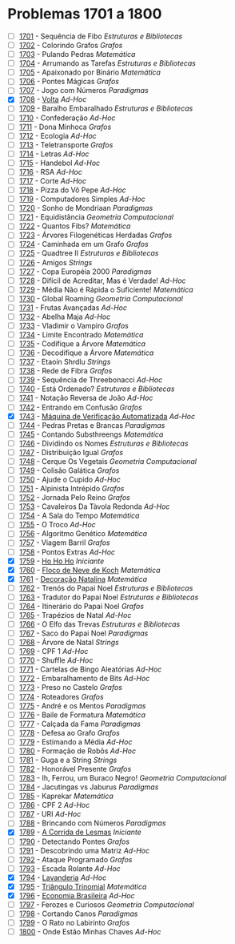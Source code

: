 # Problemas 1701 a 1800

  - [ ] [1701](https://www.urionlinejudge.com.br/judge/pt/problems/view/1701) - Sequência de Fibo *Estruturas e Bibliotecas*
  - [ ] [1702](https://www.urionlinejudge.com.br/judge/pt/problems/view/1702) - Colorindo Grafos *Grafos*
  - [ ] [1703](https://www.urionlinejudge.com.br/judge/pt/problems/view/1703) - Pulando Pedras *Matemática*
  - [ ] [1704](https://www.urionlinejudge.com.br/judge/pt/problems/view/1704) - Arrumando as Tarefas *Estruturas e Bibliotecas*
  - [ ] [1705](https://www.urionlinejudge.com.br/judge/pt/problems/view/1705) - Apaixonado por Binário *Matemática*
  - [ ] [1706](https://www.urionlinejudge.com.br/judge/pt/problems/view/1706) - Pontes Mágicas *Grafos*
  - [ ] [1707](https://www.urionlinejudge.com.br/judge/pt/problems/view/1707) - Jogo com Números *Paradigmas*
  - [x] [1708](https://www.urionlinejudge.com.br/judge/pt/problems/view/1708) - [Volta](https://github.com/potigol/URI-Potigol/blob/master/src/1701-1800/1708.poti) *Ad-Hoc*
  - [ ] [1709](https://www.urionlinejudge.com.br/judge/pt/problems/view/1709) - Baralho Embaralhado *Estruturas e Bibliotecas*
  - [ ] [1710](https://www.urionlinejudge.com.br/judge/pt/problems/view/1710) - Confederação *Ad-Hoc*
  - [ ] [1711](https://www.urionlinejudge.com.br/judge/pt/problems/view/1711) - Dona Minhoca *Grafos*
  - [ ] [1712](https://www.urionlinejudge.com.br/judge/pt/problems/view/1712) - Ecologia *Ad-Hoc*
  - [ ] [1713](https://www.urionlinejudge.com.br/judge/pt/problems/view/1713) - Teletransporte *Grafos*
  - [ ] [1714](https://www.urionlinejudge.com.br/judge/pt/problems/view/1714) - Letras *Ad-Hoc*
  - [ ] [1715](https://www.urionlinejudge.com.br/judge/pt/problems/view/1715) - Handebol *Ad-Hoc*
  - [ ] [1716](https://www.urionlinejudge.com.br/judge/pt/problems/view/1716) - RSA *Ad-Hoc*
  - [ ] [1717](https://www.urionlinejudge.com.br/judge/pt/problems/view/1717) - Corte *Ad-Hoc*
  - [ ] [1718](https://www.urionlinejudge.com.br/judge/pt/problems/view/1718) - Pizza do Vô Pepe *Ad-Hoc*
  - [ ] [1719](https://www.urionlinejudge.com.br/judge/pt/problems/view/1719) - Computadores Simples *Ad-Hoc*
  - [ ] [1720](https://www.urionlinejudge.com.br/judge/pt/problems/view/1720) - Sonho de Mondriaan *Paradigmas*
  - [ ] [1721](https://www.urionlinejudge.com.br/judge/pt/problems/view/1721) - Equidistância *Geometria Computacional*
  - [ ] [1722](https://www.urionlinejudge.com.br/judge/pt/problems/view/1722) - Quantos Fibs? *Matemática*
  - [ ] [1723](https://www.urionlinejudge.com.br/judge/pt/problems/view/1723) - Árvores Filogenéticas Herdadas *Grafos*
  - [ ] [1724](https://www.urionlinejudge.com.br/judge/pt/problems/view/1724) - Caminhada em um Grafo *Grafos*
  - [ ] [1725](https://www.urionlinejudge.com.br/judge/pt/problems/view/1725) - Quadtree II *Estruturas e Bibliotecas*
  - [ ] [1726](https://www.urionlinejudge.com.br/judge/pt/problems/view/1726) - Amigos *Strings*
  - [ ] [1727](https://www.urionlinejudge.com.br/judge/pt/problems/view/1727) - Copa Européia 2000 *Paradigmas*
  - [ ] [1728](https://www.urionlinejudge.com.br/judge/pt/problems/view/1728) - Difícil de Acreditar, Mas é Verdade! *Ad-Hoc*
  - [ ] [1729](https://www.urionlinejudge.com.br/judge/pt/problems/view/1729) - Média Não é Rápida o Suficiente! *Matemática*
  - [ ] [1730](https://www.urionlinejudge.com.br/judge/pt/problems/view/1730) - Global Roaming *Geometria Computacional*
  - [ ] [1731](https://www.urionlinejudge.com.br/judge/pt/problems/view/1731) - Frutas Avançadas *Ad-Hoc*
  - [ ] [1732](https://www.urionlinejudge.com.br/judge/pt/problems/view/1732) - Abelha Maja *Ad-Hoc*
  - [ ] [1733](https://www.urionlinejudge.com.br/judge/pt/problems/view/1733) - Vladimir o Vampiro *Grafos*
  - [ ] [1734](https://www.urionlinejudge.com.br/judge/pt/problems/view/1734) - Limite Encontrado *Matemática*
  - [ ] [1735](https://www.urionlinejudge.com.br/judge/pt/problems/view/1735) - Codifique a Árvore *Matemática*
  - [ ] [1736](https://www.urionlinejudge.com.br/judge/pt/problems/view/1736) - Decodifique a Árvore *Matemática*
  - [ ] [1737](https://www.urionlinejudge.com.br/judge/pt/problems/view/1737) - Etaoin Shrdlu *Strings*
  - [ ] [1738](https://www.urionlinejudge.com.br/judge/pt/problems/view/1738) - Rede de Fibra *Grafos*
  - [ ] [1739](https://www.urionlinejudge.com.br/judge/pt/problems/view/1739) - Sequência de Threebonacci *Ad-Hoc*
  - [ ] [1740](https://www.urionlinejudge.com.br/judge/pt/problems/view/1740) - Está Ordenado? *Estruturas e Bibliotecas*
  - [ ] [1741](https://www.urionlinejudge.com.br/judge/pt/problems/view/1741) - Notação Reversa de João *Ad-Hoc*
  - [ ] [1742](https://www.urionlinejudge.com.br/judge/pt/problems/view/1742) - Entrando em Confusão *Grafos*
  - [x] [1743](https://www.urionlinejudge.com.br/judge/pt/problems/view/1743) - [Máquina de Verificação Automatizada](https://github.com/potigol/URI-Potigol/blob/master/src/1701-1800/1743.poti) *Ad-Hoc*
  - [ ] [1744](https://www.urionlinejudge.com.br/judge/pt/problems/view/1744) - Pedras Pretas e Brancas *Paradigmas*
  - [ ] [1745](https://www.urionlinejudge.com.br/judge/pt/problems/view/1745) - Contando Substhreengs *Matemática*
  - [ ] [1746](https://www.urionlinejudge.com.br/judge/pt/problems/view/1746) - Dividindo os Nomes *Estruturas e Bibliotecas*
  - [ ] [1747](https://www.urionlinejudge.com.br/judge/pt/problems/view/1747) - Distribuição Igual *Grafos*
  - [ ] [1748](https://www.urionlinejudge.com.br/judge/pt/problems/view/1748) - Cerque Os Vegetais *Geometria Computacional*
  - [ ] [1749](https://www.urionlinejudge.com.br/judge/pt/problems/view/1749) - Colisão Galática *Grafos*
  - [ ] [1750](https://www.urionlinejudge.com.br/judge/pt/problems/view/1750) - Ajude o Cupido *Ad-Hoc*
  - [ ] [1751](https://www.urionlinejudge.com.br/judge/pt/problems/view/1751) - Alpinista Intrépido *Grafos*
  - [ ] [1752](https://www.urionlinejudge.com.br/judge/pt/problems/view/1752) - Jornada Pelo Reino *Grafos*
  - [ ] [1753](https://www.urionlinejudge.com.br/judge/pt/problems/view/1753) - Cavaleiros Da Tàvola Redonda *Ad-Hoc*
  - [ ] [1754](https://www.urionlinejudge.com.br/judge/pt/problems/view/1754) - A Sala do Tempo *Matemática*
  - [ ] [1755](https://www.urionlinejudge.com.br/judge/pt/problems/view/1755) - O Troco *Ad-Hoc*
  - [ ] [1756](https://www.urionlinejudge.com.br/judge/pt/problems/view/1756) - Algoritmo Genético *Matemática*
  - [ ] [1757](https://www.urionlinejudge.com.br/judge/pt/problems/view/1757) - Viagem Barril *Grafos*
  - [ ] [1758](https://www.urionlinejudge.com.br/judge/pt/problems/view/1758) - Pontos Extras *Ad-Hoc*
  - [x] [1759](https://www.urionlinejudge.com.br/judge/pt/problems/view/1759) - [Ho Ho Ho](https://github.com/potigol/URI-Potigol/blob/master/src/1701-1800/1759.poti) *Iniciante*
  - [x] [1760](https://www.urionlinejudge.com.br/judge/pt/problems/view/1760) - [Floco de Neve de Koch](https://github.com/potigol/URI-Potigol/blob/master/src/1701-1800/1760.poti) *Matemática*
  - [x] [1761](https://www.urionlinejudge.com.br/judge/pt/problems/view/1761) - [Decoração Natalina](https://github.com/potigol/URI-Potigol/blob/master/src/1701-1800/1761.poti) *Matemática*
  - [ ] [1762](https://www.urionlinejudge.com.br/judge/pt/problems/view/1762) - Trenós do Papai Noel *Estruturas e Bibliotecas*
  - [ ] [1763](https://www.urionlinejudge.com.br/judge/pt/problems/view/1763) - Tradutor do Papai Noel *Estruturas e Bibliotecas*
  - [ ] [1764](https://www.urionlinejudge.com.br/judge/pt/problems/view/1764) - Itinerário do Papai Noel *Grafos*
  - [ ] [1765](https://www.urionlinejudge.com.br/judge/pt/problems/view/1765) - Trapézios de Natal *Ad-Hoc*
  - [ ] [1766](https://www.urionlinejudge.com.br/judge/pt/problems/view/1766) - O Elfo das Trevas *Estruturas e Bibliotecas*
  - [ ] [1767](https://www.urionlinejudge.com.br/judge/pt/problems/view/1767) - Saco do Papai Noel *Paradigmas*
  - [ ] [1768](https://www.urionlinejudge.com.br/judge/pt/problems/view/1768) - Árvore de Natal *Strings*
  - [ ] [1769](https://www.urionlinejudge.com.br/judge/pt/problems/view/1769) - CPF 1 *Ad-Hoc*
  - [ ] [1770](https://www.urionlinejudge.com.br/judge/pt/problems/view/1770) - Shuffle *Ad-Hoc*
  - [ ] [1771](https://www.urionlinejudge.com.br/judge/pt/problems/view/1771) - Cartelas de Bingo Aleatórias *Ad-Hoc*
  - [ ] [1772](https://www.urionlinejudge.com.br/judge/pt/problems/view/1772) - Embaralhamento de Bits *Ad-Hoc*
  - [ ] [1773](https://www.urionlinejudge.com.br/judge/pt/problems/view/1773) - Preso no Castelo *Grafos*
  - [ ] [1774](https://www.urionlinejudge.com.br/judge/pt/problems/view/1774) - Roteadores *Grafos*
  - [ ] [1775](https://www.urionlinejudge.com.br/judge/pt/problems/view/1775) - André e os Mentos *Paradigmas*
  - [ ] [1776](https://www.urionlinejudge.com.br/judge/pt/problems/view/1776) - Baile de Formatura *Matemática*
  - [ ] [1777](https://www.urionlinejudge.com.br/judge/pt/problems/view/1777) - Calçada da Fama *Paradigmas*
  - [ ] [1778](https://www.urionlinejudge.com.br/judge/pt/problems/view/1778) - Defesa ao Grafo *Grafos*
  - [ ] [1779](https://www.urionlinejudge.com.br/judge/pt/problems/view/1779) - Estimando a Média *Ad-Hoc*
  - [ ] [1780](https://www.urionlinejudge.com.br/judge/pt/problems/view/1780) - Formação de Robôs *Ad-Hoc*
  - [ ] [1781](https://www.urionlinejudge.com.br/judge/pt/problems/view/1781) - Guga e a String *Strings*
  - [ ] [1782](https://www.urionlinejudge.com.br/judge/pt/problems/view/1782) - Honorável Presente *Grafos*
  - [ ] [1783](https://www.urionlinejudge.com.br/judge/pt/problems/view/1783) - Ih, Ferrou, um Buraco Negro! *Geometria Computacional*
  - [ ] [1784](https://www.urionlinejudge.com.br/judge/pt/problems/view/1784) - Jacutingas vs Jaburus *Paradigmas*
  - [ ] [1785](https://www.urionlinejudge.com.br/judge/pt/problems/view/1785) - Kaprekar *Matemática*
  - [ ] [1786](https://www.urionlinejudge.com.br/judge/pt/problems/view/1786) - CPF 2 *Ad-Hoc*
  - [ ] [1787](https://www.urionlinejudge.com.br/judge/pt/problems/view/1787) - URI *Ad-Hoc*
  - [ ] [1788](https://www.urionlinejudge.com.br/judge/pt/problems/view/1788) - Brincando com Números *Paradigmas*
  - [x] [1789](https://www.urionlinejudge.com.br/judge/pt/problems/view/1789) - [A Corrida de Lesmas](https://github.com/potigol/URI-Potigol/blob/master/src/1701-1800/1789.poti) *Iniciante*
  - [ ] [1790](https://www.urionlinejudge.com.br/judge/pt/problems/view/1790) - Detectando Pontes *Grafos*
  - [ ] [1791](https://www.urionlinejudge.com.br/judge/pt/problems/view/1791) - Descobrindo uma Matriz *Ad-Hoc*
  - [ ] [1792](https://www.urionlinejudge.com.br/judge/pt/problems/view/1792) - Ataque Programado *Grafos*
  - [ ] [1793](https://www.urionlinejudge.com.br/judge/pt/problems/view/1793) - Escada Rolante *Ad-Hoc*
  - [x] [1794](https://www.urionlinejudge.com.br/judge/pt/problems/view/1794) - [Lavanderia](https://github.com/potigol/URI-Potigol/blob/master/src/1701-1800/1794.poti) *Ad-Hoc*
  - [x] [1795](https://www.urionlinejudge.com.br/judge/pt/problems/view/1795) - [Triângulo Trinomial](https://github.com/potigol/URI-Potigol/blob/master/src/1701-1800/1795.poti) *Matemática*
  - [x] [1796](https://www.urionlinejudge.com.br/judge/pt/problems/view/1796) - [Economia Brasileira](https://github.com/potigol/URI-Potigol/blob/master/src/1701-1800/1796.poti) *Ad-Hoc*
  - [ ] [1797](https://www.urionlinejudge.com.br/judge/pt/problems/view/1797) - Ferozes e Curiosos *Geometria Computacional*
  - [ ] [1798](https://www.urionlinejudge.com.br/judge/pt/problems/view/1798) - Cortando Canos *Paradigmas*
  - [ ] [1799](https://www.urionlinejudge.com.br/judge/pt/problems/view/1799) - O Rato no Labirinto *Grafos*
  - [ ] [1800](https://www.urionlinejudge.com.br/judge/pt/problems/view/1800) - Onde Estão Minhas Chaves *Ad-Hoc*